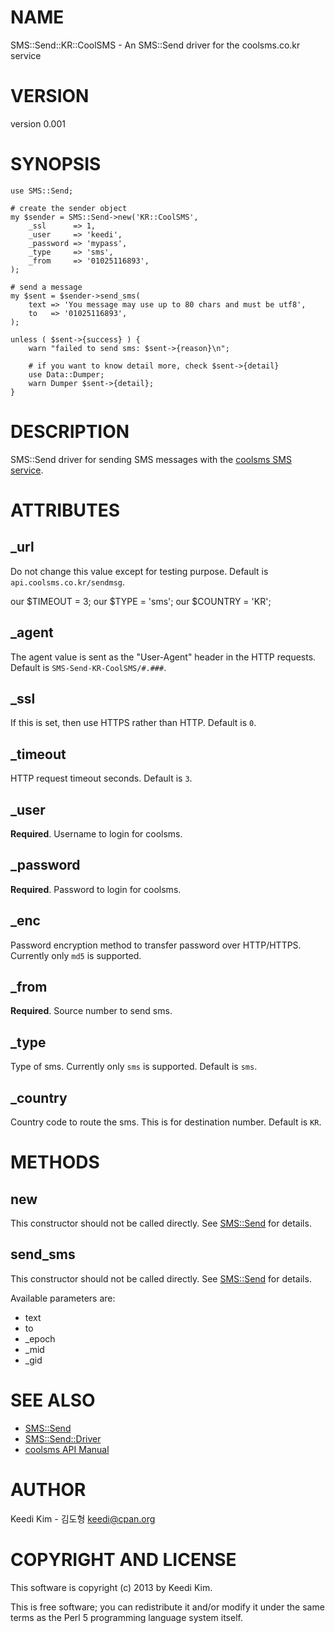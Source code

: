 # NAME

SMS::Send::KR::CoolSMS - An SMS::Send driver for the coolsms.co.kr service

# VERSION

version 0.001

# SYNOPSIS

    use SMS::Send;

    # create the sender object
    my $sender = SMS::Send->new('KR::CoolSMS',
        _ssl      => 1,
        _user     => 'keedi',
        _password => 'mypass',
        _type     => 'sms',
        _from     => '01025116893',
    );

    # send a message
    my $sent = $sender->send_sms(
        text => 'You message may use up to 80 chars and must be utf8',
        to   => '01025116893',
    );

    unless ( $sent->{success} ) {
        warn "failed to send sms: $sent->{reason}\n";

        # if you want to know detail more, check $sent->{detail}
        use Data::Dumper;
        warn Dumper $sent->{detail};
    }

# DESCRIPTION

SMS::Send driver for sending SMS messages with the [coolsms SMS service](http://api.coolsms.co.kr).

# ATTRIBUTES

## \_url

Do not change this value except for testing purpose.
Default is `api.coolsms.co.kr/sendmsg`.

our $TIMEOUT = 3;
our $TYPE    = 'sms';
our $COUNTRY = 'KR';

## \_agent

The agent value is sent as the "User-Agent" header in the HTTP requests.
Default is `SMS-Send-KR-CoolSMS/#.###`.

## \_ssl

If this is set, then use HTTPS rather than HTTP.
Default is `0`.

## \_timeout

HTTP request timeout seconds.
Default is `3`.

## \_user

__Required__.
Username to login for coolsms.

## \_password

__Required__.
Password to login for coolsms.

## \_enc

Password encryption method to transfer password over HTTP/HTTPS.
Currently only `md5` is supported.

## \_from

__Required__.
Source number to send sms.

## \_type

Type of sms.
Currently only `sms` is supported.
Default is `sms`.

## \_country

Country code to route the sms.
This is for destination number.
Default is `KR`.

# METHODS

## new

This constructor should not be called directly. See [SMS::Send](http://search.cpan.org/perldoc?SMS::Send) for details.

## send\_sms

This constructor should not be called directly. See [SMS::Send](http://search.cpan.org/perldoc?SMS::Send) for details.

Available parameters are:

- text
- to
- \_epoch
- \_mid
- \_gid

# SEE ALSO

- [SMS::Send](http://search.cpan.org/perldoc?SMS::Send)
- [SMS::Send::Driver](http://search.cpan.org/perldoc?SMS::Send::Driver)
- [coolsms API Manual](http://api.coolsms.co.kr)

# AUTHOR

Keedi Kim - 김도형 <keedi@cpan.org>

# COPYRIGHT AND LICENSE

This software is copyright (c) 2013 by Keedi Kim.

This is free software; you can redistribute it and/or modify it under
the same terms as the Perl 5 programming language system itself.
